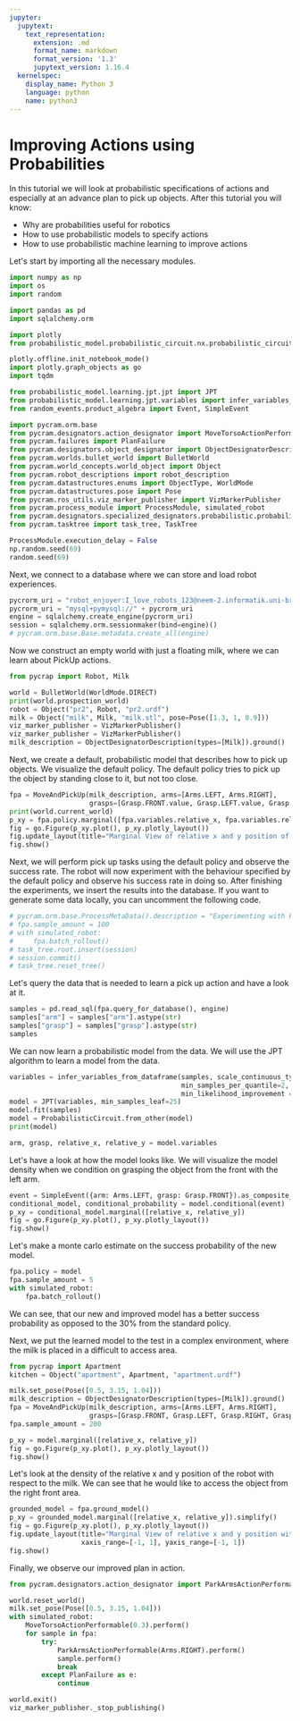 ```yaml
---
jupyter:
  jupytext:
    text_representation:
      extension: .md
      format_name: markdown
      format_version: '1.3'
      jupytext_version: 1.16.4
  kernelspec:
    display_name: Python 3
    language: python
    name: python3
---
```


# Improving Actions using Probabilities

In this tutorial we will look at probabilistic specifications of actions and especially at an advance plan to pick up
objects.
After this tutorial you will know:

- Why are probabilities useful for robotics
- How to use probabilistic models to specify actions
- How to use probabilistic machine learning to improve actions

Let's start by importing all the necessary modules.

```python
import numpy as np
import os
import random

import pandas as pd
import sqlalchemy.orm

import plotly
from probabilistic_model.probabilistic_circuit.nx.probabilistic_circuit import ProbabilisticCircuit

plotly.offline.init_notebook_mode()
import plotly.graph_objects as go
import tqdm

from probabilistic_model.learning.jpt.jpt import JPT
from probabilistic_model.learning.jpt.variables import infer_variables_from_dataframe
from random_events.product_algebra import Event, SimpleEvent

import pycram.orm.base
from pycram.designators.action_designator import MoveTorsoActionPerformable
from pycram.failures import PlanFailure
from pycram.designators.object_designator import ObjectDesignatorDescription
from pycram.worlds.bullet_world import BulletWorld
from pycram.world_concepts.world_object import Object
from pycram.robot_descriptions import robot_description
from pycram.datastructures.enums import ObjectType, WorldMode
from pycram.datastructures.pose import Pose
from pycram.ros_utils.viz_marker_publisher import VizMarkerPublisher
from pycram.process_module import ProcessModule, simulated_robot
from pycram.designators.specialized_designators.probabilistic.probabilistic_action import MoveAndPickUp, Arms, Grasp
from pycram.tasktree import task_tree, TaskTree 

ProcessModule.execution_delay = False
np.random.seed(69)
random.seed(69)
```

Next, we connect to a database where we can store and load robot experiences.

```python
pycrorm_uri = "robot_enjoyer:I_love_robots_123@neem-2.informatik.uni-bremen.de:3306/pycram_ci"
pycrorm_uri = "mysql+pymysql://" + pycrorm_uri
engine = sqlalchemy.create_engine(pycrorm_uri)
session = sqlalchemy.orm.sessionmaker(bind=engine)()
# pycram.orm.base.Base.metadata.create_all(engine)
```

Now we construct an empty world with just a floating milk, where we can learn about PickUp actions.

```python
from pycrap import Robot, Milk

world = BulletWorld(WorldMode.DIRECT)
print(world.prospection_world)
robot = Object("pr2", Robot, "pr2.urdf")
milk = Object("milk", Milk, "milk.stl", pose=Pose([1.3, 1, 0.9]))
viz_marker_publisher = VizMarkerPublisher()
viz_marker_publisher = VizMarkerPublisher()
milk_description = ObjectDesignatorDescription(types=[Milk]).ground()
```

Next, we create a default, probabilistic model that describes how to pick up objects. We visualize the default policy.
The default policy tries to pick up the object by standing close to it, but not too close.

```python
fpa = MoveAndPickUp(milk_description, arms=[Arms.LEFT, Arms.RIGHT],
                    grasps=[Grasp.FRONT.value, Grasp.LEFT.value, Grasp.RIGHT.value, Grasp.TOP.value])
print(world.current_world)
p_xy = fpa.policy.marginal([fpa.variables.relative_x, fpa.variables.relative_y])
fig = go.Figure(p_xy.plot(), p_xy.plotly_layout())
fig.update_layout(title="Marginal View of relative x and y position of the robot with respect to the object.")
fig.show()
```

Next, we will perform pick up tasks using the default policy and observe the success rate.
The robot will now experiment with the behaviour specified by the default policy and observe his success rate in doing
so.
After finishing the experiments, we insert the results into the database.
If you want to generate some data locally, you can uncomment the following code.

```python
# pycram.orm.base.ProcessMetaData().description = "Experimenting with Pick Up Actions"
# fpa.sample_amount = 100
# with simulated_robot:
#     fpa.batch_rollout()
# task_tree.root.insert(session)
# session.commit()
# task_tree.reset_tree()
```

Let's query the data that is needed to learn a pick up action and have a look at it.

```python
samples = pd.read_sql(fpa.query_for_database(), engine)
samples["arm"] = samples["arm"].astype(str)
samples["grasp"] = samples["grasp"].astype(str)
samples
```

We can now learn a probabilistic model from the data. We will use the JPT algorithm to learn a model from the data.

```python
variables = infer_variables_from_dataframe(samples, scale_continuous_types=False, 
                                           min_samples_per_quantile=2, 
                                           min_likelihood_improvement = 0.)
model = JPT(variables, min_samples_leaf=25)
model.fit(samples)
model = ProbabilisticCircuit.from_other(model)
print(model)
```

```python
arm, grasp, relative_x, relative_y = model.variables
```

Let's have a look at how the model looks like. We will visualize the model density when we condition on grasping the
object from the front with the left arm.

```python
event = SimpleEvent({arm: Arms.LEFT, grasp: Grasp.FRONT}).as_composite_set()
conditional_model, conditional_probability = model.conditional(event)
p_xy = conditional_model.marginal([relative_x, relative_y])
fig = go.Figure(p_xy.plot(), p_xy.plotly_layout())
fig.show()
```

Let's make a monte carlo estimate on the success probability of the new model.

```python
fpa.policy = model
fpa.sample_amount = 5
with simulated_robot:
    fpa.batch_rollout()
```

We can see, that our new and improved model has a better success probability as opposed to the 30% from the standard
policy.

Next, we put the learned model to the test in a complex environment, where the milk is placed in a difficult to access
area.

```python
from pycrap import Apartment
kitchen = Object("apartment", Apartment, "apartment.urdf")

milk.set_pose(Pose([0.5, 3.15, 1.04]))
milk_description = ObjectDesignatorDescription(types=[Milk]).ground()
fpa = MoveAndPickUp(milk_description, arms=[Arms.LEFT, Arms.RIGHT],
                    grasps=[Grasp.FRONT, Grasp.LEFT, Grasp.RIGHT, Grasp.TOP], policy=model)
fpa.sample_amount = 200

```

```python
p_xy = model.marginal([relative_x, relative_y])
fig = go.Figure(p_xy.plot(), p_xy.plotly_layout())
fig.show()
```

Let's look at the density of the relative x and y position of the robot with respect to the milk. We can see that he
would like to access the object from the right front area.

```python
grounded_model = fpa.ground_model()
p_xy = grounded_model.marginal([relative_x, relative_y]).simplify()
fig = go.Figure(p_xy.plot(), p_xy.plotly_layout())
fig.update_layout(title="Marginal View of relative x and y position with respect to the milk",
                  xaxis_range=[-1, 1], yaxis_range=[-1, 1])
fig.show()
```

Finally, we observe our improved plan in action.

```python
from pycram.designators.action_designator import ParkArmsActionPerformable

world.reset_world()
milk.set_pose(Pose([0.5, 3.15, 1.04]))
with simulated_robot:
    MoveTorsoActionPerformable(0.3).perform()
    for sample in fpa:
        try:
            ParkArmsActionPerformable(Arms.RIGHT).perform()
            sample.perform()
            break
        except PlanFailure as e:
            continue
```

```python
world.exit()
viz_marker_publisher._stop_publishing()
```
